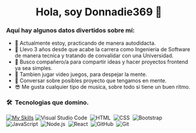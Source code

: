 <h1 align="center">Hola, soy Donnadie369 👋</h1>

<h3> Aquí hay algunos datos divertidos sobre mí:</h3>

- 🔭 Actualmente estoy, practicando de manera autodidacta.
- 🌱 Llevo 3 años desde que acabe la carrera como Ingenieria de Software de manera tecnica y tratando de convalidar con una Universidad.
- 👯 Busco compañero/a para compartir ideas y hacer proyectos frontend ya sea simples.
- 👾 Tambien jugar video juegos, para despejar la mente.
- 💬 Conversar sobre posibles proyecto que tengamos en mente.
- 😎 Me gusta cualquier tipo de musica, sobre todo si tiene un buen ritmo.

### 🛠 &nbsp;Tecnologias que domino.
[![My Skills](https://skillicons.dev/icons?i=js,html,css,wasm)](https://skillicons.dev)
![Visual Studio Code](https://img.shields.io/badge/-Visual%20Studio%20Code-05122A?style=flat&logo=visual-studio-code&logoColor=007ACC)&nbsp;
![HTML](https://img.shields.io/badge/-HTML-05122A?style=flat&logo=HTML5)&nbsp;
![CSS](https://img.shields.io/badge/-CSS-05122A?style=flat&logo=CSS3&logoColor=1572B6)&nbsp;
![Bootstrap](https://img.shields.io/badge/-Bootstrap-05122A?style=flat&logo=bootstrap&logoColor=563D7C)\
![JavaScript](https://img.shields.io/badge/-JavaScript-05122A?style=flat&logo=javascript)&nbsp;
![Node.js](https://img.shields.io/badge/-Node.js-05122A?style=flat&logo=node.js)&nbsp;
![React](https://img.shields.io/badge/-React-05122A?style=flat&logo=react)&nbsp;
![GitHub](https://img.shields.io/badge/-GitHub-05122A?style=flat&logo=github)&nbsp;
![Git](https://img.shields.io/badge/-Git-05122A?style=flat&logo=git)&nbsp;
<!--
**Donnadie369/Donnadie369** is a ✨ _special_ ✨ repository because its `README.md` (this file) appears on your GitHub profile.

Here are some ideas to get you started:

- 🔭 I’m currently working on ...
- 🌱 I’m currently learning ...
- 👯 I’m looking to collaborate on ...
- 🤔 I’m looking for help with ...
- 💬 Ask me about ...
- 📫 How to reach me: ...
- 😄 Pronouns: ...
- ⚡ Fun fact: ...
-->
